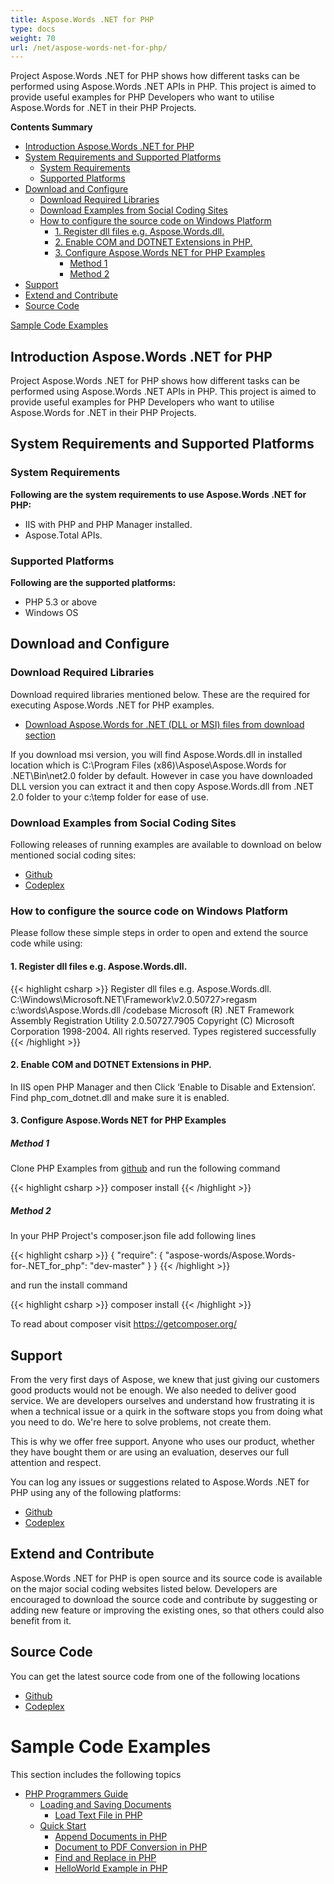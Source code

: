 ```yaml
---
title: Aspose.Words .NET for PHP
type: docs
weight: 70
url: /net/aspose-words-net-for-php/
---
```


Project Aspose.Words .NET for PHP shows how different tasks can be performed using Aspose.Words .NET APIs in PHP. This project is aimed to provide useful examples for PHP Developers who want to utilise Aspose.Words for .NET in their PHP Projects.

**Contents Summary**

- [Introduction Aspose.Words .NET for PHP](#Aspose.Words.NETforPHP-IntroductionAspose.Words.NETforPHP)
- [System Requirements and Supported Platforms](#Aspose.Words.NETforPHP-SystemRequirementsandSupportedPlatforms) 
  - [System Requirements](#Aspose.Words.NETforPHP-SystemRequirements)
  - [Supported Platforms](#Aspose.Words.NETforPHP-SupportedPlatforms)
- [Download and Configure](#Aspose.Words.NETforPHP-DownloadandConfigure) 
  - [Download Required Libraries](#Aspose.Words.NETforPHP-DownloadRequiredLibraries)
  - [Download Examples from Social Coding Sites](#Aspose.Words.NETforPHP-DownloadExamplesfromSocialCodingSites)
  - [How to configure the source code on Windows Platform](#Aspose.Words.NETforPHP-HowtoconfigurethesourcecodeonWindowsPlatform) 
    - [1. Register dll files e.g. Aspose.Words.dll.](#Aspose.Words.NETforPHP-1.Registerdllfilese.g.Aspose.Words.dll.)
    - [2. Enable COM and DOTNET Extensions in PHP.](#Aspose.Words.NETforPHP-2.EnableCOMandDOTNETExtensionsinPHP.)
    - [3. Configure Aspose.Words NET for PHP Examples](#Aspose.Words.NETforPHP-3.ConfigureAspose.WordsNETforPHPExamples) 
      - [Method 1](#Aspose.Words.NETforPHP-Method1)
      - [Method 2](#Aspose.Words.NETforPHP-Method2)
- [Support](#Aspose.Words.NETforPHP-Support)
- [Extend and Contribute](#Aspose.Words.NETforPHP-ExtendandContribute)
- [Source Code](#Aspose.Words.NETforPHP-SourceCode)

[Sample Code Examples](#Aspose.Words.NETforPHP-SampleCodeExamples)
## **Introduction Aspose.Words .NET for PHP**
Project Aspose.Words .NET for PHP shows how different tasks can be performed using Aspose.Words .NET APIs in PHP. This project is aimed to provide useful examples for PHP Developers who want to utilise Aspose.Words for .NET in their PHP Projects.
## **System Requirements and Supported Platforms**
### **System Requirements**
**Following are the system requirements to use Aspose.Words .NET for PHP:**

- IIS with PHP and PHP Manager installed.
- Aspose.Total APIs.
### **Supported Platforms**
**Following are the supported platforms:**

- PHP 5.3 or above
- Windows OS
## **Download and Configure**
### **Download Required Libraries**
Download required libraries mentioned below. These are the required for executing Aspose.Words .NET for PHP examples.

- [Download Aspose.Words for .NET (DLL or MSI) files from download section](http://www.aspose.com/community/files/51/.net-components/aspose.words-for-.net/category1188.aspx)

If you download msi version, you will find Aspose.Words.dll in installed location which is C:\Program Files (x86)\Aspose\Aspose.Words for .NET\Bin\net2.0 folder by default.
However in case you have downloaded DLL version you can extract it and then copy Aspose.Words.dll from .NET 2.0 folder to your c:\temp folder for ease of use.
### **Download Examples from Social Coding Sites**
Following releases of running examples are available to download on below mentioned social coding sites:

- [Github](https://github.com/aspose-words/Aspose.Words-for-.NET/tree/master/Plugins/Aspose_Words_NET_for_PHP)
- [Codeplex](https://asposenetphp.codeplex.com/SourceControl/latest#Aspose.Words-for-.NET_for_PHP)
### **How to configure the source code on Windows Platform**
Please follow these simple steps in order to open and extend the source code while using:
#### **1. Register dll files e.g. Aspose.Words.dll.**
{{< highlight csharp >}}
Register dll files e.g. Aspose.Words.dll.
C:\Windows\Microsoft.NET\Framework\v2.0.50727>regasm c:\words\Aspose.Words.dll /codebase
Microsoft (R) .NET Framework Assembly Registration Utility 2.0.50727.7905
Copyright (C) Microsoft Corporation 1998-2004. All rights reserved.
Types registered successfully
{{< /highlight >}}
#### **2. Enable COM and DOTNET Extensions in PHP.**
In IIS open PHP Manager and then Click ‘Enable to Disable and Extension‘. Find php_com_dotnet.dll and make sure it is enabled.
#### **3. Configure Aspose.Words NET for PHP Examples**
##### **Method 1**
Clone PHP Examples from [github](https://github.com/aspose-words/Aspose.Words-for-.NET/tree/master/Plugins/Aspose_Words_NET_for_PHP)
and run the following command

{{< highlight csharp >}}
composer install
{{< /highlight >}}
##### **Method 2**
In your PHP Project's composer.json file add following lines

{{< highlight csharp >}}
{
    "require": {
        "aspose-words/Aspose.Words-for-.NET_for_php": "dev-master"
    }
}
{{< /highlight >}}

and run the install command

{{< highlight csharp >}}
composer install
{{< /highlight >}}

To read about composer visit <https://getcomposer.org/>
## **Support**
From the very first days of Aspose, we knew that just giving our customers good products would not be enough. We also needed to deliver good service. We are developers ourselves and understand how frustrating it is when a technical issue or a quirk in the software stops you from doing what you need to do. We're here to solve problems, not create them.

This is why we offer free support. Anyone who uses our product, whether they have bought them or are using an evaluation, deserves our full attention and respect.

You can log any issues or suggestions related to Aspose.Words .NET for PHP using any of the following platforms:

- [Github](https://github.com/aspose-words/Aspose.Words-for-.NET/issues)
- [Codeplex](https://asposenetphp.codeplex.com/workitem/list/basic)
## **Extend and Contribute**
Aspose.Words .NET for PHP is open source and its source code is available on the major social coding websites listed below. Developers are encouraged to download the source code and contribute by suggesting or adding new feature or improving the existing ones, so that others could also benefit from it.
## **Source Code**
You can get the latest source code from one of the following locations

- [Github](https://github.com/aspose-words/Aspose.Words-for-.NET/tree/master/Plugins/Aspose_Words_NET_for_PHP)
- [Codeplex](https://asposenetphp.codeplex.com/SourceControl/latest#Aspose.Words-for-.NET_for_PHP)
# **Sample Code Examples**
This section includes the following topics

- [PHP Programmers Guide](/words/net/php-programmers-guide-html/)
  - [Loading and Saving Documents](/words/net/loading-and-saving-documents-html/)
    - [Load Text File in PHP](/words/net/load-text-file-in-php-html/)
  - [Quick Start](/words/net/quick-start-html/)
    - [Append Documents in PHP](/words/net/append-documents-in-php-html/)
    - [Document to PDF Conversion in PHP](/words/net/document-to-pdf-conversion-in-php-html/)
    - [Find and Replace in PHP](/words/net/find-and-replace-in-php-html/)
    - [HelloWorld Example in PHP](/words/net/helloworld-example-in-php-html/)
